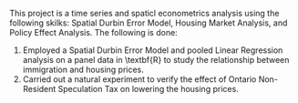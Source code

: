 This project is a time series and spaticl econometrics analysis using the following skilks: Spatial Durbin Error Model, Housing Market Analysis, and Policy Effect Analysis.
The following is done:
1. Employed a Spatial Durbin Error Model and pooled Linear Regression analysis on a panel data in \textbf{R} to study the relationship between immigration and housing prices.
2. Carried out a natural experiment to verify the effect of Ontario Non-Resident Speculation Tax on lowering the housing prices.
